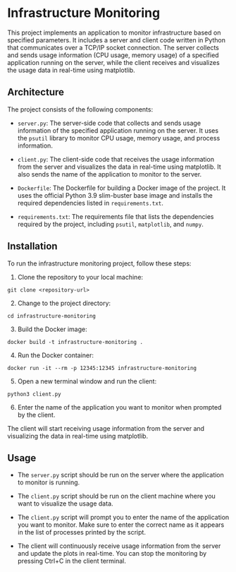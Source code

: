 # Infrastructure Monitoring

This project implements an application to monitor infrastructure based on specified parameters. It includes a server and client code written in Python that communicates over a TCP/IP socket connection. The server collects and sends usage information (CPU usage, memory usage) of a specified application running on the server, while the client receives and visualizes the usage data in real-time using matplotlib.

## Architecture

The project consists of the following components:

- `server.py`: The server-side code that collects and sends usage information of the specified application running on the server. It uses the `psutil` library to monitor CPU usage, memory usage, and process information.

- `client.py`: The client-side code that receives the usage information from the server and visualizes the data in real-time using matplotlib. It also sends the name of the application to monitor to the server.

- `Dockerfile`: The Dockerfile for building a Docker image of the project. It uses the official Python 3.9 slim-buster base image and installs the required dependencies listed in `requirements.txt`.

- `requirements.txt`: The requirements file that lists the dependencies required by the project, including `psutil`, `matplotlib`, and `numpy`.

## Installation

To run the infrastructure monitoring project, follow these steps:

1. Clone the repository to your local machine:
```
git clone <repository-url>
```

2. Change to the project directory:
```
cd infrastructure-monitoring
```

3. Build the Docker image:
```
docker build -t infrastructure-monitoring .
```

4. Run the Docker container:
```
docker run -it --rm -p 12345:12345 infrastructure-monitoring
```

5. Open a new terminal window and run the client:
```
python3 client.py
```


6. Enter the name of the application you want to monitor when prompted by the client.

The client will start receiving usage information from the server and visualizing the data in real-time using matplotlib.

## Usage

- The `server.py` script should be run on the server where the application to monitor is running.

- The `client.py` script should be run on the client machine where you want to visualize the usage data.

- The `client.py` script will prompt you to enter the name of the application you want to monitor. Make sure to enter the correct name as it appears in the list of processes printed by the script.

- The client will continuously receive usage information from the server and update the plots in real-time. You can stop the monitoring by pressing Ctrl+C in the client terminal.
